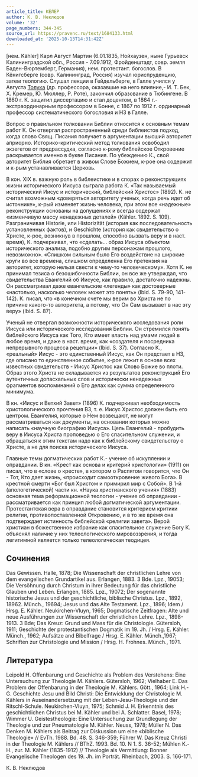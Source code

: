 ```yaml
---
article_title: КЕЛЕР
author: К. В. Неклюдов
volume: '32'
page_numbers: 344-345
source_url: https://pravenc.ru/text/1684133.html
downloaded_at: '2025-10-13T14:31:42Z'
---
```


[нем. Kähler] Карл Август Мартин (6.01.1835, Нойхаузен, ныне Гурьевск Калининградской обл., Россия - 7.09.1912, Фройденштадт, совр. земля Баден-Вюртемберг, Германия), нем. протестант. богослов. В Кёнигсберге (совр. Калининград, Россия) изучал юриспруденцию, затем теологию. Слушал лекции в Гейдельберге, в Галле учился у Августа [Толука](https://pravenc.ru/text/Толука.html) (др. профессора, оказавшие на него влияние,- И. Т. Бек, Х. Кремер, Ю. Мюллер, Р. Роте), закончил образование в Тюбингене. В 1860 г. К. защитил диссертацию и стал доцентом, в 1864 г.- экстраординарным профессором в Бонне, с 1867 по 1912 г. ординарный профессор систематического богословия и НЗ в Галле.

Вопрос о правильном толковании Библии относится к основным темам работ К. Он отвергал распространенный среди библеистов подход, когда слово Свящ. Писания получает в аргументации высший авторитет априорно. Историко-критический метод толкования освободил экзегетов от предрассудка, согласно к-рому библейское Откровение раскрывается именно в букве Писания. По убеждению К., свой авторитет Библия обретает в живом Слове Божием, к-рое она содержит и к-рым устанавливается Церковь.

В кон. XIX в. важную роль в библеистике и в спорах о реконструкциях жизни исторического Иисуса сыграла работа К. «Так называемый исторический Иисус и исторический, библейский Христос» (1892). К. не считал возможным «доверяться авторитету ученых, когда речь идет об источнике», к-рый изменяет жизнь человека, при этом все «надежные» реконструкции основаны на допущениях и всегда содержат «изменчивую массу ненадежных деталей» (Kähler. 1892. S. 109). Разграничивая Historie, или Historizität (история как последовательность установленных фактов), и Geschichte (история как свидетельство о Христе, к-рое, возникнув в прошлом, способно вызвать веру и в наст. время), К. подчеркивал, что «сделать... образ Иисуса объектом исторического анализа, подобно другим персонажам прошлого, невозможно». «Слишком сильным было Его воздействие на широкие круги во все времена, слишком определенна Его претензия на авторитет, которую нельзя свести к чему-то человеческому». Хотя К. не принимал тезиса о безошибочности Библии, он все же утверждал, что свидетельства Евангелий об Иисусе, как правило, достаточно надежны. Он рассматривал даже евангельские «легенды» как достоверные «настолько, насколько человек может это понять» (Ibid. S. 79-90, 141-142). К. писал, что «в конечном счете мы верим во Христа не по причине какого-то авторитета, а потому, что Он Сам вызывает в нас эту веру» (Ibid. S. 87).

Ученый не отвергал возможности исторического исследования роли Иисуса или исторического исследования Библии. Он стремился понять библейского Иисуса как Того, Кто имеет власть над умами людей в любое время, и даже в наст. время, как «создателя и посредника непрерывного процесса рецепции» (Ibid. S. 37). Согласно К., «реальный» Иисус - это единственный Иисус, как Он предстает в НЗ, где описано то единственное событие, к-рое лежит в основе всех известных свидетельств - Иисус Христос как Слово Божие во плоти. Образ этого Христа не складывается из результатов реконструкций Его аутентичных допасхальных слов и исторически ненадежных фрагментов воспоминаний о Его делах как сумма определенного минимума.

В кн. «Иисус и Ветхий Завет» (1896) К. подчеркивал необходимость христологического прочтения ВЗ, т. е. Иисус Христос должен быть его центром. Евангелия, которые о Нем возвещают, не могут рассматриваться как документы, на основании которых можно написать «научную биографию Иисуса». Цель Евангелий - пробудить веру в Иисуса Христа проповедью о Его спасительном служении, и обращаться к этим текстам надо как к библейскому свидетельству о Христе, а не для поиска исторического Иисуса.

Главные темы догматических работ К.- учение об искуплении и оправдании. В кн. «Крест как основа и критерий христологии» (1911) он писал, что в «слове о кресте», в котором о Распятом говорится, что Он - Тот, Кто дает жизнь, «происходит самооткровение живого Бога». В крестной смерти «Бог был Христом и примирил мир с Собой». В 1-й (апологетической) части кн. «Наука христианского учения» (1883) основная тема реформационной теологии - учение об оправдании - рассматривается как принцип любой догматической аргументации. Протестантская вера в оправдание становится критерием критики религии, противопоставленной Откровению, и в то же время она подтверждает истинность библейской «религии завета». Верой христиан в божественное избрание как спасительное служение Богу К. объяснял наличие у них телеологического мировоззрения, и тогда легитимной является только телеологическая теодицея.

## Сочинения

Das Gewissen. Halle, 1878; Die Wissenschaft der christlichen Lehre von dem evangelischen Grundartikel aus. Erlangen, 1883. 3 Bde. Lpz., 19053; Die Versöhnung durch Christum in ihrer Bedeutung für das christliche Glauben und Leben. Erlangen, 1885. Lpz., 19072; Der sogenannte historische Jesus und der geschichtliche, biblische Christus. Lpz., 1892, 18962. Münch., 19694; Jesus und das Alte Testament. Lpz., 1896; Idem / Hrsg. E. Kähler. Neukirchen-Vluyn, 1965; Dogmatische Zeitfragen: Alte und neue Ausführungen zur Wissenschaft der christlichen Lehre. Lpz., 1898-1913. 3 Bde; Das Kreuz: Grund und Mass für die Christologie. Gütersloh, 1911; Geschichte der protestantischen Dogmatik im 19. Jh. / Hrsg. E. Kähler. Münch., 1962; Aufsätze and Bibelfrage / Hrsg. E. Kähler. Münch.,1967; Schriften zur Christologie und Mission / Hrsg. H. Frohnes. Münch., 1971.

## Литература

Leipold H. Offenbarung und Geschichte als Problem des Verstehens: Eine Untersuchung zur Theologie M. Kählers. Gütersloh, 1962; Vielhaber E. Das Problem der Offenbarung in der Theologie M. Kählers. Gött., 1964; Link H.-G. Geschichte Jesu und Bild Christi: Die Entwicklung der Christologie M. Kählers in Auseinandersetzung mit der Leben-Jesu-Theologie und der Ritschl-Schule. Neukirchen-Vluyn, 1975; Schmid J. H. Erkenntnis des geschichtlichen Christus bei M. Kähler und bei A. Schlatter. Basel, 1978; Wimmer U. Geistestheologie: Eine Untersuchung zur Grundlegung der Theologie und zur Pneumatologie M. Kähler. Neuss, 1978; Müller N. Das Denken M. Kählers als Beitrag zur Diskussion um eine «biblische Theologie» // EvTh. 1988. Bd. 48. S. 346-359; Führer W. Das Kreuz Christi in der Theologie M. Kählers // BThZ. 1993. Bd. 10. N 1. S. 36-52; Mühlen K.-H., zur. M. Kähler (1835-1912) // Theologie als Vermittlung: Bonner Evangelische Theologen des 19. Jh. im Porträt. Rheinbach, 2003. S. 166-171.

К. В. Неклюдов
